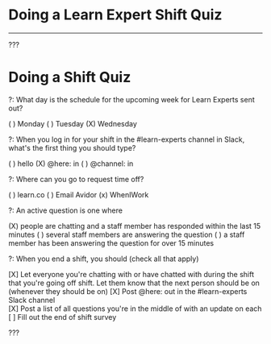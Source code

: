 # Doing a Learn Expert Shift Quiz
---

???

# Doing a Shift Quiz 

?: What day is the schedule for the upcoming week for Learn Experts sent out? 

( ) Monday 
( ) Tuesday 
(X) Wednesday 

?: When you log in for your shift in the #learn-experts channel in Slack, what's the first thing you should type?

( ) hello
(X) @here: in
( ) @channel: in

?: Where can you go to request time off? 

( ) learn.co 
( ) Email Avidor
(x) WhenIWork

?: An active question is one where

(X) people are chatting and a staff member has responded within the last 15 minutes
( ) several staff members are answering the question
( ) a staff member has been answering the question for over 15 minutes

?: When you end a shift, you should (check all that apply)

[X] Let everyone you're chatting with or have chatted with during the shift that you're going off shift. Let them know that the next person should be on (whenever they should be on) 
[X] Post @here: out in the #learn-experts Slack channel  
[X] Post a list of all questions you're in the middle of with an update on each 
[ ] Fill out the end of shift survey

???
